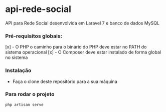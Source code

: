 # api-rede-social

API para Rede Social desenvolvida em Laravel 7 e banco de dados MySQL

### Pré-requisitos globais:
[x] - O PHP o caminho para o binário do PHP deve estar no PATH do sistema operacional
[x] - O Composer deve estar instalado de forma global no sistema

### Instalação
- Faça o clone deste repositório para a sua máquina

### Para rodar o projeto
`php artisan serve`
